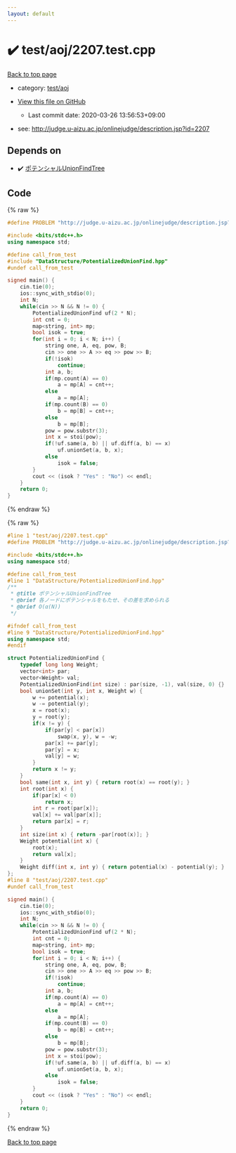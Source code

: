 ```yaml
---
layout: default
---
```


<!-- mathjax config similar to math.stackexchange -->
<script type="text/javascript" async
  src="https://cdnjs.cloudflare.com/ajax/libs/mathjax/2.7.5/MathJax.js?config=TeX-MML-AM_CHTML">
</script>
<script type="text/x-mathjax-config">
  MathJax.Hub.Config({
    TeX: { equationNumbers: { autoNumber: "AMS" }},
    tex2jax: {
      inlineMath: [ ['$','$'] ],
      processEscapes: true
    },
    "HTML-CSS": { matchFontHeight: false },
    displayAlign: "left",
    displayIndent: "2em"
  });
</script>

<script type="text/javascript" src="https://cdnjs.cloudflare.com/ajax/libs/jquery/3.4.1/jquery.min.js"></script>
<script src="https://cdn.jsdelivr.net/npm/jquery-balloon-js@1.1.2/jquery.balloon.min.js" integrity="sha256-ZEYs9VrgAeNuPvs15E39OsyOJaIkXEEt10fzxJ20+2I=" crossorigin="anonymous"></script>
<script type="text/javascript" src="../../../assets/js/copy-button.js"></script>
<link rel="stylesheet" href="../../../assets/css/copy-button.css" />


# :heavy_check_mark: test/aoj/2207.test.cpp

<a href="../../../index.html">Back to top page</a>

* category: <a href="../../../index.html#0d0c91c0cca30af9c1c9faef0cf04aa9">test/aoj</a>
* <a href="{{ site.github.repository_url }}/blob/master/test/aoj/2207.test.cpp">View this file on GitHub</a>
    - Last commit date: 2020-03-26 13:56:53+09:00


* see: <a href="http://judge.u-aizu.ac.jp/onlinejudge/description.jsp?id=2207">http://judge.u-aizu.ac.jp/onlinejudge/description.jsp?id=2207</a>


## Depends on

* :heavy_check_mark: <a href="../../../library/DataStructure/PotentializedUnionFind.hpp.html">ポテンシャルUnionFindTree</a>


## Code

<a id="unbundled"></a>
{% raw %}
```cpp
#define PROBLEM "http://judge.u-aizu.ac.jp/onlinejudge/description.jsp?id=2207"

#include <bits/stdc++.h>
using namespace std;

#define call_from_test
#include "DataStructure/PotentializedUnionFind.hpp"
#undef call_from_test

signed main() {
    cin.tie(0);
    ios::sync_with_stdio(0);
    int N;
    while(cin >> N && N != 0) {
        PotentializedUnionFind uf(2 * N);
        int cnt = 0;
        map<string, int> mp;
        bool isok = true;
        for(int i = 0; i < N; i++) {
            string one, A, eq, pow, B;
            cin >> one >> A >> eq >> pow >> B;
            if(!isok)
                continue;
            int a, b;
            if(mp.count(A) == 0)
                a = mp[A] = cnt++;
            else
                a = mp[A];
            if(mp.count(B) == 0)
                b = mp[B] = cnt++;
            else
                b = mp[B];
            pow = pow.substr(3);
            int x = stoi(pow);
            if(!uf.same(a, b) || uf.diff(a, b) == x)
                uf.unionSet(a, b, x);
            else
                isok = false;
        }
        cout << (isok ? "Yes" : "No") << endl;
    }
    return 0;
}
```
{% endraw %}

<a id="bundled"></a>
{% raw %}
```cpp
#line 1 "test/aoj/2207.test.cpp"
#define PROBLEM "http://judge.u-aizu.ac.jp/onlinejudge/description.jsp?id=2207"

#include <bits/stdc++.h>
using namespace std;

#define call_from_test
#line 1 "DataStructure/PotentializedUnionFind.hpp"
/**
 * @title ポテンシャルUnionFindTree
 * @brief 各ノードにポテンシャルをもたせ、その差を求められる
 * @brief O(α(N))
 */

#ifndef call_from_test
#line 9 "DataStructure/PotentializedUnionFind.hpp"
using namespace std;
#endif

struct PotentializedUnionFind {
    typedef long long Weight;
    vector<int> par;
    vector<Weight> val;
    PotentializedUnionFind(int size) : par(size, -1), val(size, 0) {}
    bool unionSet(int y, int x, Weight w) {
        w += potential(x);
        w -= potential(y);
        x = root(x);
        y = root(y);
        if(x != y) {
            if(par[y] < par[x])
                swap(x, y), w = -w;
            par[x] += par[y];
            par[y] = x;
            val[y] = w;
        }
        return x != y;
    }
    bool same(int x, int y) { return root(x) == root(y); }
    int root(int x) {
        if(par[x] < 0)
            return x;
        int r = root(par[x]);
        val[x] += val[par[x]];
        return par[x] = r;
    }
    int size(int x) { return -par[root(x)]; }
    Weight potential(int x) {
        root(x);
        return val[x];
    }
    Weight diff(int x, int y) { return potential(x) - potential(y); }
};
#line 8 "test/aoj/2207.test.cpp"
#undef call_from_test

signed main() {
    cin.tie(0);
    ios::sync_with_stdio(0);
    int N;
    while(cin >> N && N != 0) {
        PotentializedUnionFind uf(2 * N);
        int cnt = 0;
        map<string, int> mp;
        bool isok = true;
        for(int i = 0; i < N; i++) {
            string one, A, eq, pow, B;
            cin >> one >> A >> eq >> pow >> B;
            if(!isok)
                continue;
            int a, b;
            if(mp.count(A) == 0)
                a = mp[A] = cnt++;
            else
                a = mp[A];
            if(mp.count(B) == 0)
                b = mp[B] = cnt++;
            else
                b = mp[B];
            pow = pow.substr(3);
            int x = stoi(pow);
            if(!uf.same(a, b) || uf.diff(a, b) == x)
                uf.unionSet(a, b, x);
            else
                isok = false;
        }
        cout << (isok ? "Yes" : "No") << endl;
    }
    return 0;
}

```
{% endraw %}

<a href="../../../index.html">Back to top page</a>

